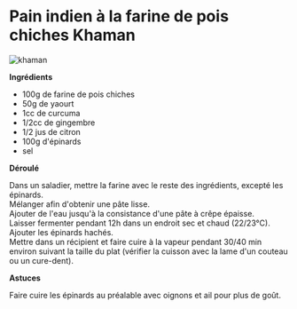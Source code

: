 # Pain indien à la farine de pois chiches Khaman

![khaman](https://github.com/bndct-lmbrt/mes-recettes/blob/master/medias/khaman.jpg)

**Ingrédients**  
 

* 100g de farine de pois chiches
* 50g de yaourt
* 1cc de curcuma
* 1/2cc de gingembre
* 1/2 jus de citron
* 100g d'épinards
* sel


**Déroulé**

Dans un saladier, mettre la farine avec le reste des ingrédients, excepté les épinards.  
Mélanger afin d'obtenir une pâte lisse.  
Ajouter de l'eau jusqu'à la consistance d'une pâte à crêpe épaisse.   
Laisser fermenter pendant 12h dans un endroit sec et chaud (22/23°C).  
Ajouter les épinards hachés.  
Mettre dans un récipient et faire cuire à la vapeur pendant 30/40 min environ suivant la taille du plat (vérifier la cuisson avec la lame d'un couteau ou un cure-dent).  
 


**Astuces** 

Faire cuire les épinards au préalable avec oignons et ail pour plus de goût.   

 

